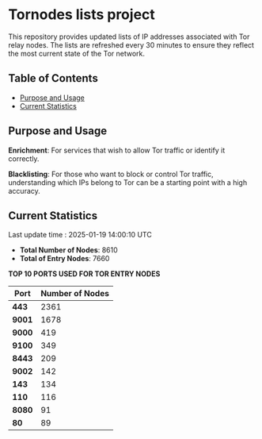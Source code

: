 # Tornodes lists project

This repository provides updated lists of IP addresses associated with Tor relay nodes. The lists are refreshed every 30 minutes to ensure they reflect the most current state of the Tor network.

## Table of Contents

- [Purpose and Usage](#purpose-and-usage)
- [Current Statistics](#current-statistics)


## Purpose and Usage

**Enrichment**: For services that wish to allow Tor traffic or identify it correctly.

**Blacklisting**: For those who want to block or control Tor traffic, understanding which IPs belong to Tor can be a starting point with a high accuracy.

## Current Statistics

Last update time : 2025-01-19 14:00:10 UTC

- **Total Number of Nodes**: 8610
- **Total of Entry Nodes**: 7660

**TOP 10 PORTS USED FOR TOR ENTRY NODES**

| **Port** | **Number of Nodes** |
|------|-----------------|
| **443**   | 2361  |
| **9001**   | 1678  |
| **9000**   | 419  |
| **9100**   | 349  |
| **8443**   | 209  |
| **9002**   | 142  |
| **143**   | 134  |
| **110**   | 116  |
| **8080**   | 91  |
| **80**   | 89  |

